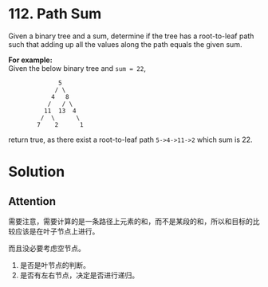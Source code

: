 # 112. Path Sum

Given a binary tree and a sum, determine if the tree has a root-to-leaf path such that adding up all the values along the path equals the given sum.

**For example:**<br>
Given the below binary tree and `sum = 22`,

	              5
	             / \
	            4   8
	           /   / \
	          11  13  4
	         /  \      \
	        7    2      1

return true, as there exist a root-to-leaf path `5->4->11->2` which sum is 22.

# Solution

## Attention

需要注意，需要计算的是一条路径上元素的和，而不是某段的和，所以和目标的比较应该是在叶子节点上进行。

而且没必要考虑空节点。

1. 是否是叶节点的判断。
2. 是否有左右节点，决定是否进行递归。